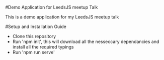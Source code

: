 #Demo Application for LeedsJS meetup Talk

This is a demo application for my LeedsJS meetup talk

#Setup and Installation Guide

- Clone this repository
- Run 'npm init', this will download all the nesseccary dependancies and install all the required typings
- Run 'npm run serve' 